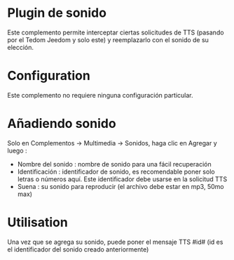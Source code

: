 # Plugin de sonido

Este complemento permite interceptar ciertas solicitudes de TTS (pasando por el Tedom Jeedom y solo este) y reemplazarlo con el sonido de su elección.

# Configuration

Este complemento no requiere ninguna configuración particular.

# Añadiendo sonido

Solo en Complementos -> Multimedia -> Sonidos, haga clic en Agregar y luego :

- Nombre del sonido : nombre de sonido para una fácil recuperación
- Identificación : identificador de sonido, es recomendable poner solo letras o números aquí. Este identificador debe usarse en la solicitud TTS
- Suena : su sonido para reproducir (el archivo debe estar en mp3, 50mo max)

# Utilisation

Una vez que se agrega su sonido, puede poner el mensaje TTS #id# (id es el identificador del sonido creado anteriormente)
